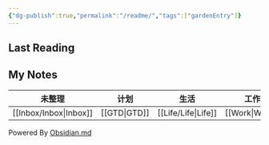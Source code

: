 ```yaml
---
{"dg-publish":true,"permalink":"/readme/","tags":["gardenEntry"]}
---
```



## Last Reading

## My Notes

| 未整理    | 计划    | 生活     | 工作     | 编程        |     |
| --- | ------- | -------- | -------- | ----------- | --- |
| [[Inbox/Inbox\|Inbox]]    | [[GTD\|GTD]] | [[Life/Life\|Life]] | [[Work\|Work]] | [[Program/Program\|Program]] |     |

Powered By [Obsidian.md](https://obsidian.md/)
